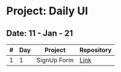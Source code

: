 # Project: Daily UI

## Date: 11 - Jan - 21

|  #  | Day | Project     | Repository                                                                 |
| :-: | --- | ----------- | -------------------------------------------------------------------------- |
|  1  | 1   | SignUp Form | [Link](https://github.com/tinspham209/daily-ui/tree/master/01-signup-form) |
